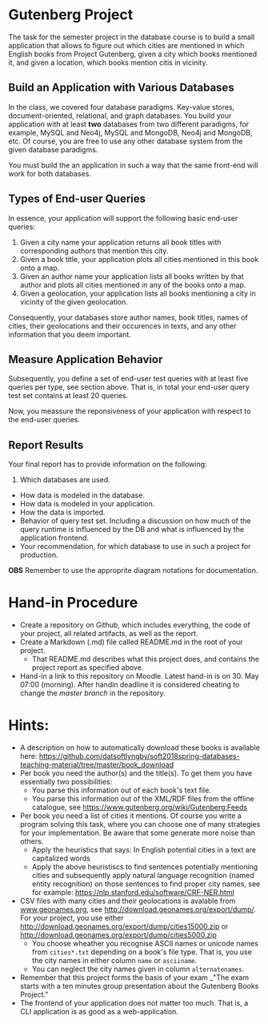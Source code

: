 # Gutenberg Project

The task for the semester project in the database course is to build a small application that allows to figure out which cities are mentioned in which English books from Project Gutenberg, given a city which books mentioned it, and given a location, which books mention citis in vicinity.


## Build an Application with Various Databases

In the class, we covered four database paradigms. Key-value stores, document-oriented, relational, and graph databases. You build your application with at least **two** databases from two different paradigms, for example, MySQL and Neo4j, MySQL and MongoDB, Neo4j and MongoDB, etc. Of course, you are free to use any other database system from the given database paradigms.

You must build the an application in such a way that the same front-end will work for both databases.

## Types of End-user Queries

In essence, your application will support the following basic end-user queries:

  1. Given a city name your application returns all book titles with corresponding authors that mention this city.
  2. Given a book title, your application plots all cities mentioned in this book onto a map.
  3. Given an author name your application lists all books written by that author and plots all cities mentioned in any of the books onto a map.
  4. Given a geolocation, your application lists all books mentioning a city in vicinity of the given geolocation.

Consequently, your databases store author names, book titles, names of cities, their geolocations and their occurences in texts, and any other information that you deem important.


## Measure Application Behavior

Subsequently, you define a set of end-user test queries with at least five queries per type, see section above. That is, in total your end-user query test set contains at least 20 queries.

Now, you meassure the reponsiveness of your application with respect to the end-user queries.


## Report Results

Your final report has to provide information on the following:

  1. Which databases are used.
  * How data is modeled in the database.
  * How data is modeled in your application.
  * How the data is imported.
  * Behavior of query test set. Including a discussion on how much of the query runtime is influenced by the DB and what is influenced by the application frontend.
  * Your recommendation, for which database to use in such a project for production.
 
**OBS** Remember to use the approprite diagram notations for documentation.

# Hand-in Procedure

  * Create a repository on Github, which includes everything, the  code of your project, all related artifacts, as well as the report.
  * Create a Markdown (.md) file called README.md in the root of your project.
    - That README.md describes what this project does, and contains the project report as specified above.
  * Hand-in a link to this repository on Moodle. Latest hand-in is on 30. May 07:00 (morning). After handin deadline it is considered cheating to change the *master branch* in the repository.


# Hints:

 * A description on how to automatically download these books is available here: https://github.com/datsoftlyngby/soft2018spring-databases-teaching-material/tree/master/book_download
 * Per book you need the author(s) and the title(s). To get them you have essentially two possibilities:
   - You parse this information out of each book's text file.
   - You parse this information out of the XML/RDF files from the offline catalogue, see https://www.gutenberg.org/wiki/Gutenberg:Feeds
 * Per book you need a list of cities it mentions. Of course you write a program solving this task, where you can choose one of many strategies for your implementation. Be aware that some generate more noise than others.
    - Apply the heuristics that says: In English potential cities in a text are capitalized words
    - Apply the above heuristiscs to find sentences potentially mentioning cities and subsequently apply natural language recognition (named entity recognition) on those sentences to find proper city names, see for example:  https://nlp.stanford.edu/software/CRF-NER.html
  * CSV files with many cities and their geolocations is avalable from www.geonames.org, see http://download.geonames.org/export/dump/. For your project, you use either http://download.geonames.org/export/dump/cities15000.zip or http://download.geonames.org/export/dump/cities5000.zip
    - You choose wheather you recognise ASCII names or unicode names from `cities*.txt` depending on a book's file type. That is, you use the city names in either column `name` or `asciiname`.
    - You can neglect the city names given in column `alternatenames`.
* Remember that this project forms the basis of your exam _"The exam starts with a ten minutes group presentation about the Gutenberg Books Project."
* The frontend of your application does not matter too much. That is, a CLI application is as good as a web-application.



